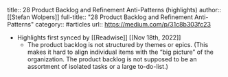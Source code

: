 title:: 28 Product Backlog and Refinement Anti-Patterns (highlights)
author:: [[Stefan Wolpers]]
full-title:: "28 Product Backlog and Refinement Anti-Patterns"
category:: #articles
url:: https://medium.com/p/31c8b303fc23

- Highlights first synced by [[Readwise]] [[Nov 18th, 2022]]
	- The product backlog is not structured by themes or epics. (This makes it hard to align individual items with the “big picture” of the organization. The product backlog is not supposed to be an assortment of isolated tasks or a large to-do-list.)